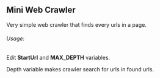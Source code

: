 ## Mini Web Crawler
Very simple web crawler that finds every urls in a page.

###### Usage: 
Edit **StartUrl** and **MAX_DEPTH** variables.

Depth variable makes crawler search for urls in found urls.
